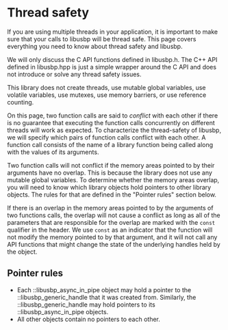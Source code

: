 # Thread safety

If you are using multiple threads in your application, it is important to make sure that your calls to libusbp will be thread safe.  This page covers everything you need to know about thread safety and libusbp.

We will only discuss the C API functions defined in libusbp.h.  The C++ API defined in libusbp.hpp is just a simple wrapper around the C API and does not introduce or solve any thread safety issues.

This library does not create threads, use mutable global variables, use volatile variables, use mutexes, use memory barriers, or use reference counting.

On this page, two function calls are said to *conflict* with each other if there is no guarantee that executing the function calls concurrently on different threads will work as expected.  To characterize the thread-safety of libusbp, we will specify which pairs of function calls conflict with each other.  A function call consists of the name of a library function being called along with the values of its arguments.

Two function calls will not conflict if the memory areas pointed to by their arguments have no overlap.  This is because the library does not use any mutable global variables.  To determine whether the memory areas overlap, you will need to know which library objects hold pointers to other library objects.  The rules for that are defined in the "Pointer rules" section below.

If there is an overlap in the memory areas pointed to by the arguments of two functions calls, the overlap will not cause a conflict as long as all of the parameters that are responsible for the overlap are marked with the `const` qualifier in the header.  We use `const` as an indicator that the function will not modify the memory pointed to by that argument, and it will not call any API functions that might change the state of the underlying handles held by the object.

## Pointer rules

* Each ::libusbp_async_in_pipe object may hold a pointer to the ::libusbp_generic_handle that it was created from.  Similarly, the ::libusbp_generic_handle may hold pointers to its ::libusbp_async_in_pipe objects.
* All other objects contain no pointers to each other.
